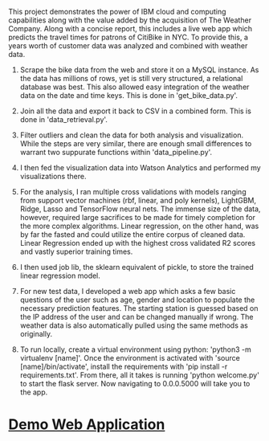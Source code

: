 This project demonstrates the power of IBM cloud and computing capabilities along with the value added by the acquisition of The Weather Company.  Along with a concise report, this includes a live web app which predicts the travel times for patrons of CitiBike in NYC.  To provide this, a years worth of customer data was analyzed and combined with weather data.

1.  Scrape the bike data from the web and store it on a MySQL instance.  As the data has millions of rows, yet is still very structured, a relational database was best.  This also allowed easy integration of the weather data on the date and time keys.  This is done in 'get_bike_data.py'.


2.  Join all the data and export it back to CSV in a combined form.  This is done in 'data_retrieval.py'.  

3.  Filter outliers and clean the data for both analysis and visualization.  While the steps are very similar, there are enough small differences to warrant two suppurate functions within 'data_pipeline.py'.

4.  I then fed the visualization data into Watson Analytics and performed my visualizations there.

5.  For the analysis, I ran multiple cross validations with models ranging from support vector machines (rbf, linear, and poly kernels), LightGBM, Ridge, Lasso and TensorFlow neural nets.  The immense size of the data, however, required large sacrifices to be made for timely completion for the more complex algorithms.  Linear regression, on the other hand, was by far the fasted and could utilize the entire corpus of cleaned data.  Linear Regression ended up with the highest cross validated R2 scores and vastly superior training times.

6.  I then used job lib, the sklearn equivalent of pickle, to store the trained linear regression model.

7.  For new test data, I developed a web app which asks a few basic questions of the user such as age, gender and location to populate the necessary prediction features.  The starting station is guessed based on the IP address of the user and can be changed manually if wrong.  The weather data is also automatically pulled using the same methods as originally.  

8.  To run locally, create a virtual environment using python: 'python3 -m virtualenv [name]'.  Once the environment is activated with 'source [name]/bin/activate', install the requirements with 'pip install -r requirements.txt'.  From there, all it takes is running 'python welcome.py' to start the flask server.  Now navigating to 0.0.0.5000 will take you to the app.
# [Demo Web Application](https://erichensley-nlc-demo.mybluemix.net/)


